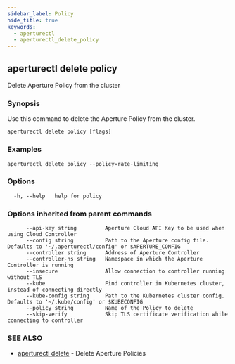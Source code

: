```yaml
---
sidebar_label: Policy
hide_title: true
keywords:
  - aperturectl
  - aperturectl_delete_policy
---
```


<!-- markdownlint-disable -->

## aperturectl delete policy

Delete Aperture Policy from the cluster

### Synopsis

Use this command to delete the Aperture Policy from the cluster.

```
aperturectl delete policy [flags]
```

### Examples

```
aperturectl delete policy --policy=rate-limiting
```

### Options

```
  -h, --help   help for policy
```

### Options inherited from parent commands

```
      --api-key string         Aperture Cloud API Key to be used when using Cloud Controller
      --config string          Path to the Aperture config file. Defaults to '~/.aperturectl/config' or $APERTURE_CONFIG
      --controller string      Address of Aperture Controller
      --controller-ns string   Namespace in which the Aperture Controller is running
      --insecure               Allow connection to controller running without TLS
      --kube                   Find controller in Kubernetes cluster, instead of connecting directly
      --kube-config string     Path to the Kubernetes cluster config. Defaults to '~/.kube/config' or $KUBECONFIG
      --policy string          Name of the Policy to delete
      --skip-verify            Skip TLS certificate verification while connecting to controller
```

### SEE ALSO

- [aperturectl delete](/reference/aperturectl/delete/delete.md) - Delete Aperture Policies
